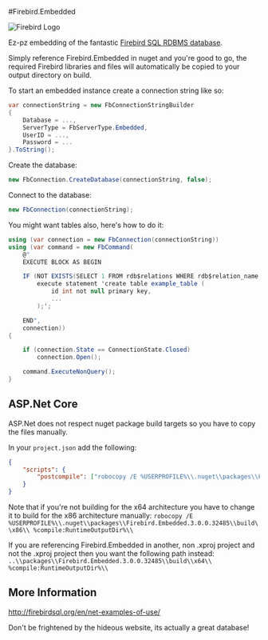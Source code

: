 #Firebird.Embedded

![Firebird Logo](http://firebirdsql.org/file/about/firebird-logo-48.png)

Ez-pz embedding of the fantastic [Firebird SQL RDBMS database](http://firebirdsql.org/).

Simply reference Firebird.Embedded in nuget and you're good to go, the required Firebird libraries and files will automatically be copied to your output directory on build.

To start an embedded instance create a connection string like so:

```c#
var connectionString = new FbConnectionStringBuilder
{
    Database = ...,
    ServerType = FbServerType.Embedded,
    UserID = ...,
    Password = ...
}.ToString();
```

Create the database:

```c#
new FbConnection.CreateDatabase(connectionString, false);
```

Connect to the database:

```c#
new FbConnection(connectionString);
```

You might want tables also, here's how to do it:

```c#
using (var connection = new FbConnection(connectionString))
using (var command = new FbCommand(
    @"
    EXECUTE BLOCK AS BEGIN

    IF (NOT EXISTS(SELECT 1 FROM rdb$relations WHERE rdb$relation_name = 'EXAMPLE_TABLE')) THEN 
        execute statement 'create table example_table (
            id int not null primary key,
            ...
        );';

    END",
    connection))
{

    if (connection.State == ConnectionState.Closed)
        connection.Open();

    command.ExecuteNonQuery();
}

```

## ASP.Net Core
ASP.Net does not respect nuget package build targets so you have to copy the files manually.

In your `project.json` add the following:

```json
{
    "scripts": {
        "postcompile": ["robocopy /E %USERPROFILE%\\.nuget\\packages\\Firebird.Embedded.3.0.0.32485\\build\\x64\\ %compile:RuntimeOutputDir%\\"]
    }
}
```

Note that if you're not building for the x64 architecture you have to change it to build for the x86 architecture manually:
`robocopy /E %USERPROFILE%\\.nuget\\packages\\Firebird.Embedded.3.0.0.32485\\build\\x86\\ %compile:RuntimeOutputDir%\\`

If you are referencing Firebird.Embedded in another, non .xproj project and not the .xproj project then you want the following path instead:
`..\\packages\\Firebird.Embedded.3.0.0.32485\\build\\x64\\ %compile:RuntimeOutputDir%\\`

## More Information
http://firebirdsql.org/en/net-examples-of-use/

Don't be frightened by the hideous website, its actually a great database!
